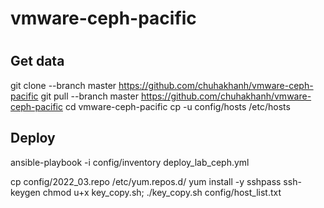 # vmware-ceph-pacific

# 
## Get data
git clone --branch master https://github.com/chuhakhanh/vmware-ceph-pacific 
git pull --branch master https://github.com/chuhakhanh/vmware-ceph-pacific
cd vmware-ceph-pacific
cp -u config/hosts /etc/hosts

## Deploy 
ansible-playbook -i config/inventory deploy_lab_ceph.yml 

cp config/2022_03.repo /etc/yum.repos.d/
yum install -y sshpass 
ssh-keygen
chmod u+x key_copy.sh; ./key_copy.sh config/host_list.txt

